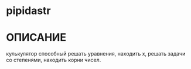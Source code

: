 # pipidastr
# ОПИСАНИЕ
кулькулятор способный решать уравнения, находить х, решать задачи со степенями, находить корни чисел.
